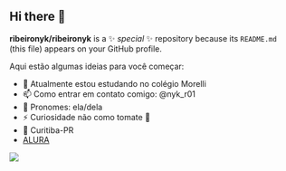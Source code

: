 ## Hi there 👋

**ribeironyk/ribeironyk** is a ✨ _special_ ✨ repository because its `README.md` (this file) appears on your GitHub profile.

Aqui estão algumas ideias para você começar:


- 🔭 Atualmente estou estudando no colégio Morelli
- 📫 Como entrar em contato comigo: @nyk_r01
- 🦉 Pronomes: ela/dela
- ⚡ Curiosidade não como tomate 🍅
- 📍 Curitiba-PR
- [ALURA](www.alura.com.br)

![](https://media.tenor.com/SG2Y2dkZvqoAAAAM/ori.gi)
